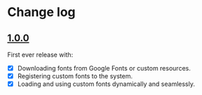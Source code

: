 # Change log

## [1.0.0](https://github.com/ninjaprox/Inkwell/releases/tag/1.0.0)

First ever release with:

- [x] Downloading fonts from Google Fonts or custom resources.
- [x] Registering custom fonts to the system.
- [x] Loading and using custom fonts dynamically and seamlessly.
